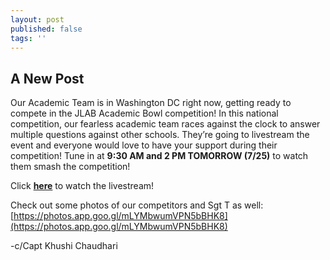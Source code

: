 ```yaml
---
layout: post
published: false
tags: ''
---
```

## A New Post

Our Academic Team is in Washington DC right now, getting ready to compete in the JLAB Academic Bowl competition! In this national competition, our fearless academic team races against the clock to answer multiple questions against other schools. They’re going to livestream the event and everyone would love to have your support during their competition! Tune in at **9:30 AM and 2 PM TOMORROW (7/25)** to watch them smash the competition!

Click [**here**](https://youtube.com/playlist?list=PLL627wXRH-Y6AjHOMbOXPLVRcsTebiXck. ) to watch the livestream!

Check out some photos of our competitors and Sgt T as well: [https://photos.app.goo.gl/mLYMbwumVPN5bBHK8](https://photos.app.goo.gl/mLYMbwumVPN5bBHK8)

-c/Capt Khushi Chaudhari

